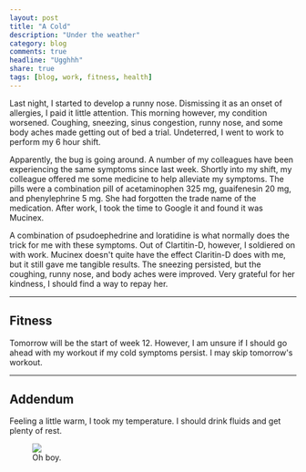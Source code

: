 ```yaml
---
layout: post
title: "A Cold"
description: "Under the weather"
category: blog
comments: true
headline: "Ugghhh"
share: true
tags: [blog, work, fitness, health]
---
```

Last night, I started to develop a runny nose.  Dismissing it as an onset of allergies, I paid it little attention.  This morning however, my condition worsened.  Coughing, sneezing, sinus congestion, runny nose, and some body aches made getting out of bed a trial.  Undeterred, I went to work to perform my 6 hour shift.

Apparently, the bug is going around.  A number of my colleagues have been experiencing the same symptoms since last week.  Shortly into my shift, my colleague offered me some medicine to help alleviate my symptoms.  The pills were a combination pill of acetaminophen 325 mg, guaifenesin 20 mg, and phenylephrine 5 mg.  She had forgotten the trade name of the medication.  After work, I took the time to Google it and found it was Mucinex.

A combination of psudoephedrine and loratidine is what normally does the trick for me with these symptoms.  Out of Clartitin-D, however, I soldiered on with work.  Mucinex doesn't quite have the effect Claritin-D does with me, but it still gave me tangible results.  The sneezing persisted, but the coughing, runny nose, and body aches were improved.  Very grateful for her kindness, I should find a way to repay her.

----

## Fitness

Tomorrow will be the start of week 12.  However, I am unsure if I should go ahead with my workout if my cold symptoms persist.  I may skip tomorrow's workout.

----

## Addendum

Feeling a little warm, I took my temperature.  I should drink fluids and get plenty of rest.

<figure>
     <a href="{{ site.url }}/images/fever.jpg"><img src="{{ site.url }}/images/fever.jpg"></a>
     <figcaption>Oh boy.</figcaption>
</figure>
